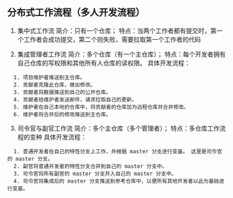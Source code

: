## 分布式工作流程（多人开发流程）

1. 集中式工作流
简介：只有一个仓库；
特点：当两个工作者都有提交时，第一个工作者会成功提交，第二个则失败，需要拉取第一个工作者的代码

2. 集成管理者工作流
简介：多个仓库（有一个主仓库）；
特点：每个开发者拥有自己仓库的写权限和其他所有人仓库的读权限。
具体开发流程：
```
  1. 项目维护者推送到主仓库。
  2. 贡献者克隆此仓库，做出修改。
  3. 贡献者将数据推送到自己的公开仓库。
  4. 贡献者给维护者发送邮件，请求拉取自己的更新。
  5. 维护者在自己本地的仓库中，将贡献者的仓库加为远程仓库并合并修改。
  6. 维护者将合并后的修改推送到主仓库。
```

3. 司令官与副官工作流
简介：多个主仓库（多个管理者）；
特点：多仓库工作流程的变种
具体开发流程：
```
  1. 普通开发者在自己的特性分支上工作，并根据 master 分支进行变基。 这里是司令官的 master 分支。
  2. 副官将普通开发者的特性分支合并到自己的 master 分支中。
  3. 司令官将所有副官的 master 分支并入自己的 master 分支中。
  4. 司令官将集成后的 master 分支推送到参考仓库中，以便所有其他开发者以此为基础进行变基。
```